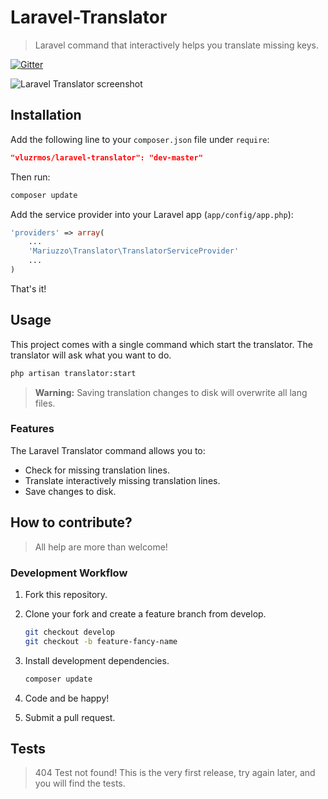 # Laravel-Translator

> Laravel command that interactively helps you translate missing keys.

[![Gitter](https://badges.gitter.im/Join%20Chat.svg)](https://gitter.im/rmariuzzo/Laravel-Translator)

![Laravel Translator screenshot](https://raw.github.com/rmariuzzo/Laravel-Translator/master/screenshot.png)

## Installation

Add the following line to your `composer.json` file under `require`:

```json
"vluzrmos/laravel-translator": "dev-master"
```

Then run:

```bash
composer update
```

Add the service provider into your Laravel app (`app/config/app.php`):

```php
'providers' => array(
    ...
    'Mariuzzo\Translator\TranslatorServiceProvider'
    ...
)
```

That's it!

## Usage

This project comes with a single command which start the translator. The translator will ask what you want to do.

```bash
php artisan translator:start
```

> **Warning:** Saving translation changes to disk will overwrite all lang files.

### Features

The Laravel Translator command allows you to:

 - Check for missing translation lines.
 - Translate interactively missing translation lines.
 - Save changes to disk.

## How to contribute?

> All help are more than welcome!

### Development Workflow

 1. Fork this repository.
 2. Clone your fork and create a feature branch from develop.

    ```bash
    git checkout develop 
    git checkout -b feature-fancy-name
    ```

 3. Install development dependencies.

    ```bash
    composer update
    ```

 4. Code and be happy!
 5. Submit a pull request.

## Tests

 > 404 Test not found! This is the very first release, try again later, and you will find the tests.
